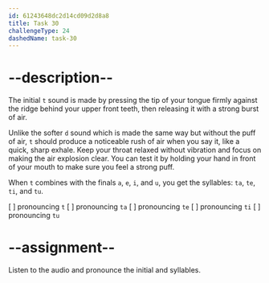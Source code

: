 ```yaml
---
id: 61243648dc2d14cd09d2d8a8
title: Task 30
challengeType: 24
dashedName: task-30
---
```


<!--SPEAKING-->

<!-- (Audio) A: t, ta, te, ti, tu -->

# --description--

The initial `t` sound is made by pressing the tip of your tongue firmly against the ridge behind your upper front teeth, then releasing it with a strong burst of air.

Unlike the softer `d` sound which is made the same way but without the puff of air, `t` should produce a noticeable rush of air when you say it, like a quick, sharp exhale. Keep your throat relaxed without vibration and focus on making the air explosion clear. You can test it by holding your hand in front of your mouth to make sure you feel a strong puff.

When `t` combines with the finals `a`, `e`, `i`, and `u`, you get the syllables: `ta`, `te`, `ti`, and `tu`.

[ ] pronouncing `t`
[ ] pronouncing `ta`
[ ] pronouncing `te`
[ ] pronouncing `ti`
[ ] pronouncing `tu`

# --assignment--

Listen to the audio and pronounce the initial and syllables.
